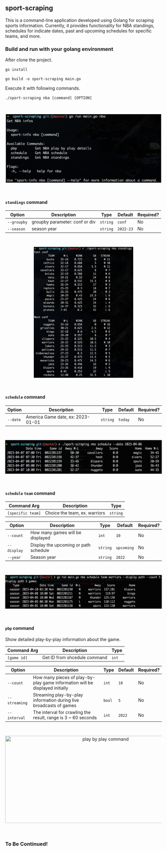 ## sport-scraping

This is a command-line application developed using Golang for scraping sports information. Currently, it provides functionality for NBA standings, schedules for indicate dates, past and upcoming schedules for specific teams, and more.

### Build and run with your golang environment
After clone the project.
```
go install
```

```
go build -o sport-scraping main.go
```

Execute it with following commands.
```
./sport-scraping nba [command] [OPTION]
```
<br>
<p align="center">
  <img src="pictures/root.png" width="500" height="220" title="root command">
</p>
<br>

#### `standings` command

| Option | Description | Type | Default | Required? |
|--------|----------------------------------------------------------|--------|---------|-----------|
| `--groupby` | groupby parameter: conf or div | `string` | `conf` | No |
| `--season` | season year | `string` | `2022-23` | No |
<br>
<p align="center">
  <img src="pictures/standings.png" width="320" height=420" title="standings command">
</p>
<br>

#### `schedule` command

| Option | Description | Type | Default | Required? |
|--------|----------------------------------------------------------|--------|---------|-----------|
| `--date` | America Game date, ex: 2023-01-01 | `string` | `today` | No |
<br>
<p align="center">
  <img src="pictures/schedule.png" width="540" height=108" title="schedule command">
</p>
<br>

#### `schedule` `team` command

| Command Arg       | Description                   | Type     |
|-------------------|-------------------------------|----------|
| `[specific team]` | Choice the team, ex. warriors | `string` |

| Option      | Description                           | Type     | Default    | Required? |
|-------------|---------------------------------------|----------|------------| ----------|
| `--count`   | How many games will be displayed      | `int`    | `10`       | No        |
| `--display` | Display the upcoming or path schedule | `string` | `upcoming` | No        |
| `--year`    | Season year                           | `string` | `2022`     | No        |

<br>
<p align="center">
  <img src="pictures/scheduleTeam.png" width="540" height=108" title="schedule team command">
</p>
<br>

#### `pbp` command
Show detailed play-by-play information about the game.

| Command Arg | Description                  | Type  |
|-------------|------------------------------|-------|
| `[game id]`  | Get ID from shcedule command | `int` |

| Option        | Description                                                                  | Type   | Default | Required? |
|---------------|------------------------------------------------------------------------------|--------|---------|-----------|
| `--count`     | How many pieces of play-by-play game information will be displayed initially | `int`  | `10`    | No        |
| `--streaming` | Streaming play-by-play information during live broadcasts of games           | `bool` | `5`     | No        |
| `--interval`  | The interval for crawling the result, range is 3 ~ 60 seconds                | `int`  | `2022`  | No        |
<br>
<p align="center">
  <img src="pictures/pbp.png" width="630" height=280" title="play by play command">
</p>
<br>


### To Be Continued!
